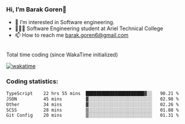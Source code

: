 ###  Hi, I’m Barak Goren👋
- 👀 I’m interested in Software engineering.
- 👨🏼‍🎓 Software Engineering student at Ariel Technical College
- 📫 How to reach me barak.goren6@gmail.com
##
Total time coding (since WakaTime initialized)

[![wakatime](https://wakatime.com/badge/user/5cc5ec80-a806-4ca2-a704-db29274e48cd.svg)](https://wakatime.com/@5cc5ec80-a806-4ca2-a704-db29274e48cd)

   
### Coding statistics:

<!--START_SECTION:waka-->

```txt
TypeScript    22 hrs 55 mins  ██████████████████████▓░░   90.21 %
JSON          45 mins         ▓░░░░░░░░░░░░░░░░░░░░░░░░   02.98 %
Other         34 mins         ▓░░░░░░░░░░░░░░░░░░░░░░░░   02.26 %
SCSS          28 mins         ▒░░░░░░░░░░░░░░░░░░░░░░░░   01.88 %
Git Config    20 mins         ▒░░░░░░░░░░░░░░░░░░░░░░░░   01.31 %
```

<!--END_SECTION:waka-->

<!---
barakgoren/barakgoren is a ✨ special ✨ repository because its `README.md` (this file) appears on your GitHub profile.
You can click the Preview link to take a look at your changes.
--->
